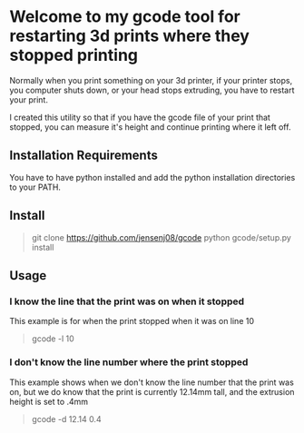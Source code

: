 # Welcome to my gcode tool for restarting 3d prints where they stopped printing
Normally when you print something on your 3d printer, if your printer stops, you computer shuts down, or your head stops extruding, you have to restart your print. 

I created this utility so that if you have the gcode file of your print that stopped, you can measure it's height and continue printing where it left off.

## Installation Requirements
You have to have python installed and add the python installation directories to your PATH.

## Install
> git clone https://github.com/jensenj08/gcode 
> python gcode/setup.py install

## Usage
### I know the line that the print was on when it stopped 
This example is for when the print stopped when it was on line 10
> gcode -l 10

### I don't know the line number where the print stopped 
This example shows when we don't know the line number that the print was on, but we do know that the print is currently 12.14mm tall, and the extrusion height is set to .4mm
> gcode -d 12.14 0.4